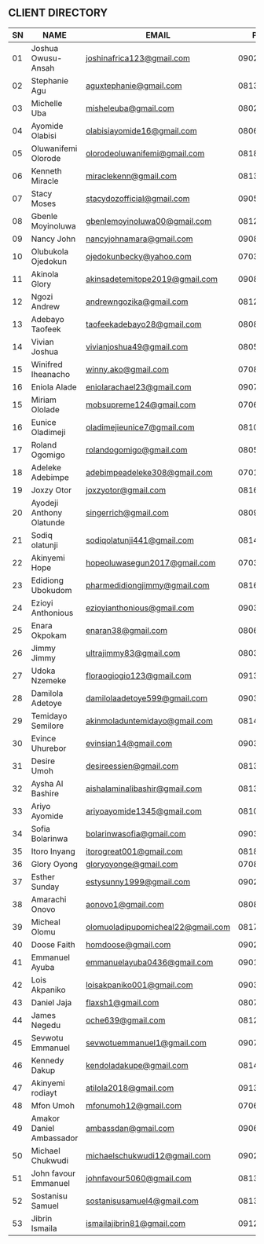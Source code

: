 ## CLIENT DIRECTORY

| SN   | NAME                               | EMAIL                          | PHONE          |
|------|------------------------------------|--------------------------------|----------------|
| 01   | Joshua Owusu-Ansah                 | joshinafrica123@gmail.com      | 09022945827    |
| 02   | Stephanie Agu                      | aguxtephanie@gmail.com         | 08131550788    |
| 03   | Michelle Uba                       | misheleuba@gmail.com           | 08028211434    |
| 04   | Ayomide Olabisi                    | olabisiayomide16@gmail.com     | 08068363470    |
| 05   | Oluwanifemi Olorode                | olorodeoluwanifemi@gmail.com   | 08185254183    |
| 06   | Kenneth Miracle                    | miraclekenn@gmail.com          | 08134593629    |
| 07   | Stacy Moses                        | stacydozofficial@gmail.com     | 09053071660    |
| 08   | Gbenle Moyinoluwa                  | gbenlemoyinoluwa00@gmail.com   | 08120552792    |
| 09   | Nancy John                         | nancyjohnamara@gmail.com       | 09080227698    |
| 10   | Olubukola Ojedokun                 | ojedokunbecky@yahoo.com        | 07030469256    |
| 11   | Akinola Glory                      | akinsadetemitope2019@gmail.com | 09081286052    |
| 12   | Ngozi Andrew                       | andrewngozika@gmail.com        | 08125605250    |
| 13   | Adebayo Taofeek                    | taofeekadebayo28@gmail.com     | 08083588942    |
| 14   | Vivian Joshua                      | vivianjoshua49@gmail.com       | 08054598508    |
| 15   | Winifred Iheanacho                 | winny.ako@gmail.com            | 07087110441    |
| 16   | Eniola Alade                       | eniolarachael23@gmail.com      | 09076986087    |
| 15   | Miriam Ololade                     | mobsupreme124@gmail.com        | 07069603349    |
| 16   | Eunice Oladimeji                   | oladimejieunice7@gmail.com     | 08109764523    |
| 17   | Roland Ogomigo                     | rolandogomigo@gmail.com        | 08054544347    |
| 18   | Adeleke Adebimpe                   | adebimpeadeleke308@gmail.com   | 07010905372    |
| 19   | Joxzy Otor                         | joxzyotor@gmail.com            | 08160338524    |
| 20   | Ayodeji Anthony Olatunde           | singerrich@gmail.com           | 08090968970    |
| 21   | Sodiq olatunji                     | sodiqolatunji441@gmail.com     | 08143893948    |
| 22   | Akinyemi Hope                      | hopeoluwasegun2017@gmail.com   | 07037791624    |
| 23   | Edidiong Ubokudom                  | pharmedidiongjimmy@gmail.com   | 08161265207    |
| 24   | Ezioyi Anthonious                  | ezioyianthonious@gmail.com     | 09033937754    |
| 25   | Enara Okpokam                      | enaran38@gmail.com             | 08065171467    |
| 26   | Jimmy Jimmy                        | ultrajimmy83@gmail.com         | 08035815420    |
| 27   | Udoka Nzemeke                      | floraogiogio123@gmail.com      | 09130899579    |
| 28   | Damilola Adetoye                   | damilolaadetoye599@gmail.com   | 0903493521     |
| 29   | Temidayo Semilore                  | akinmoladuntemidayo@gmail.com  | 08143363163    |
| 30   | Evince Uhurebor                    | evinsian14@gmail.com           | 09039017310    |
| 31   | Desire Umoh                        | desireessien@gmail.com         | 08138888440    |
| 32   | Aysha Al Bashire                   | aishalaminalibashir@gmail.com  | 08139151209    |
| 33   | Ariyo Ayomide                      | ariyoayomide1345@gmail.com     | 08109200937    |
| 34   | Sofia Bolarinwa                    | bolarinwasofia@gmail.com       | 09036444155    |
| 35   | Itoro Inyang                       | itorogreat001@gmail.com        |  08184112698   |
| 36   | Glory Oyong                        | gloryoyonge@gmail.com          | 07085859447    |
| 37   | Esther Sunday                      | estysunny1999@gmail.com        | 09028308415    |
| 38   | Amarachi Onovo                     | aonovo1@gmail.com              | 08089427184    |
| 39   | Micheal Olomu                      | olomuoladipupomicheal22@gmail.com| 08178718452    |
| 40   | Doose Faith                        | homdoose@gmail.com             | 09028127415    |
| 41   | Emmanuel Ayuba                     | emmanuelayuba0436@gmail.com    | 09018656013    |
| 42   | Lois Akpaniko                      | loisakpaniko001@gmail.com      | 09034350611    |
| 43   | Daniel Jaja                        | flaxsh1@gmail.com              | 08076679868    |
| 44   | James Negedu                       | oche639@gmail.com              | 08120959609    |
| 45   | Sevwotu Emmanuel                   | sevwotuemmanuel1@gmail.com     | 09074765395    |
| 46   | Kennedy Dakup                      | kendoladakupe@gmail.com        | 08149459676    |
| 47   | Akinyemi rodiayt                   | atilola2018@gmail.com          | 09131875212    |
| 48   | Mfon Umoh                          | mfonumoh12@gmail.com           | 07067034249    |
| 49   | Amakor Daniel Ambassador           | ambassdan@gmail.com            | 09065775585    |
| 50   | Michael Chukwudi                   | michaelschukwudi12@gmail.com   | 09023709241    |
| 51   | John favour Emmanuel               | johnfavour5060@gmail.com       | 08137127517    |
| 52   | Sostanisu Samuel                   | sostanisusamuel4@gmail.com     | 08138950588    |
| 53   | Jibrin Ismaila                     | ismailajibrin81@gmail.com      | 09122680270    |

